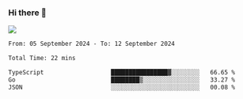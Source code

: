 ### Hi there 👋️

![](https://komarev.com/ghpvc/?username=Loner1024)

<!--START_SECTION:waka-->

```txt
From: 05 September 2024 - To: 12 September 2024

Total Time: 22 mins

TypeScript                   ████████████████▓░░░░░░░░   66.65 %
Go                           ████████▒░░░░░░░░░░░░░░░░   33.27 %
JSON                         ░░░░░░░░░░░░░░░░░░░░░░░░░   00.08 %
```

<!--END_SECTION:waka-->



